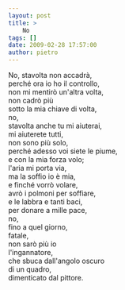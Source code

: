 ```yaml
---
layout: post
title: >
    No
tags: []
date: 2009-02-28 17:57:00
author: pietro
---
```

No, stavolta non accadrà,<br/>perché ora io ho il controllo,<br/>non mi mentirò un'altra volta,<br/>non cadrò più<br/>sotto la mia chiave di volta,<br/>no,<br/>stavolta anche tu mi aiuterai,<br/>mi aiuterete tutti,<br/>non sono più solo,<br/>perché adesso voi siete le piume,<br/>e con la mia forza volo;<br/>l'aria mi porta via,<br/>ma la soffio io è mia,<br/>e finché vorrò volare,<br/>avrò i polmoni per soffiare,<br/>e le labbra e tanti baci,<br/>per donare a mille pace,<br/>no,<br/>fino a quel giorno,<br/>fatale,<br/>non sarò più io<br/>l'ingannatore,<br/>che sbuca dall'angolo oscuro<br/>di un quadro,<br/>dimenticato dal pittore.
